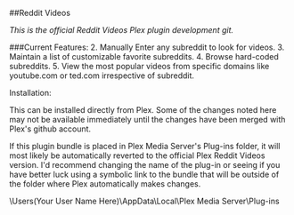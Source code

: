 ##Reddit Videos

*This is the official Reddit Videos Plex plugin development git.*

###Current Features:
2. Manually Enter any subreddit to look for videos.
3. Maintain a list of customizable favorite subreddits.
4. Browse hard-coded subreddits.
5. View the most popular videos from specific domains like youtube.com or ted.com irrespective of subreddit.

Installation:

This can be installed directly from Plex.  Some of the changes noted here may not be available immediately until the changes have been merged with Plex's github account.

If this plugin bundle is placed in Plex Media Server's Plug-ins folder, it will most likely be automatically reverted to the official Plex Reddit Videos version.  I'd recommend changing the name of the plug-in or seeing if you have better luck using a symbolic link to the bundle that will be outside of the folder where Plex automatically makes changes.


\Users\(Your User Name Here)\AppData\Local\Plex Media Server\Plug-ins
